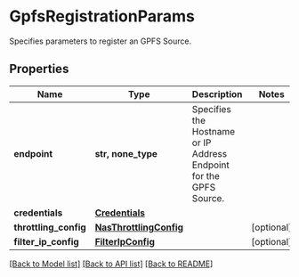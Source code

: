 # GpfsRegistrationParams

Specifies parameters to register an GPFS Source.

## Properties
Name | Type | Description | Notes
------------ | ------------- | ------------- | -------------
**endpoint** | **str, none_type** | Specifies the Hostname or IP Address Endpoint for the GPFS Source. | 
**credentials** | [**Credentials**](Credentials.md) |  | 
**throttling_config** | [**NasThrottlingConfig**](NasThrottlingConfig.md) |  | [optional] 
**filter_ip_config** | [**FilterIpConfig**](FilterIpConfig.md) |  | [optional] 

[[Back to Model list]](../README.md#documentation-for-models) [[Back to API list]](../README.md#documentation-for-api-endpoints) [[Back to README]](../README.md)


